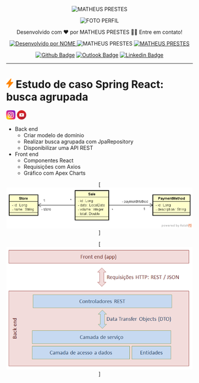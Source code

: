 <p align="center">
<img alt="MATHEUS PRESTES" src="https://img.shields.io/badge/MATHEUS_PRESTES-%3498db?color=db7734&style=for-the-badge">
<p>

<p align="center">
  <img alt="FOTO PERFIL" src="/img/foto_perfil.png" width="250px"/>
<p>

<p align="center">
Desenvolvido com ❤️ por MATHEUS PRESTES 👋🏽 Entre em contato!
<p>

<p align="center"> 

  <a href="https://github.com/Mathprestes">
    <img alt="Desenvolvido por NOME" src="https://img.shields.io/badge/Frontend-%3498db?color=03090d&style=for-the-badge">
  </a>

  <img alt="MATHEUS PRESTES" src="https://img.shields.io/badge/Desenvolvedor-%3498db?color=db7734&style=for-the-badge">
  
  <a href="https://github.com/Mathprestes">
    <img alt="MATHEUS PRESTES" src="https://img.shields.io/badge/Backend-%3498db?color=03090d&style=for-the-badge">
  </a>
  
<div align="center">
    
[![Github Badge](https://img.shields.io/badge/-GitHub-000?style=flat-square&logo=Github&logoColor=white)](https://github.com/Mathprestes)
[![Outlook Badge](https://img.shields.io/badge/-matheus.prestes__@outlook.com-000?style=flat-square&logo=microsoft-outlook&logoColor=white)](matheus.prestes_@outlook.com)
[![Linkedin Badge](https://img.shields.io/badge/-Linkedin-blue?style=flat-square&logo=Linkedin&logoColor=white)](https://www.linkedin.com/in/matheus-prestes-235833186)

</div>
  
<p>

--------------------------------------------------------------------------

# ![DevSuperior logo](https://raw.githubusercontent.com/devsuperior/bds-assets/main/ds/devsuperior-logo-small.png) Estudo de caso Spring React: busca agrupada

[![DevSuperior no Instagram](https://raw.githubusercontent.com/devsuperior/bds-assets/main/ds/ig-icon.png)](https://instagram.com/devsuperior.ig)
[![DevSuperior no Youtube](https://raw.githubusercontent.com/devsuperior/bds-assets/main/ds/yt-icon.png)](https://youtube.com/devsuperior)

- Back end
    - Criar modelo de domínio
    - Realizar busca agrupada com JpaRepository
    - Disponibilizar uma API REST
- Front end
    - Componentes React
    - Requisições com Axios
    - Gráfico com Apex Charts

<div align="center">
    
[![Modelo de domínio](https://raw.githubusercontent.com/devsuperior/bds-assets/main/sds/diagrama.png)]

[![Modelo de domínio](https://raw.githubusercontent.com/devsuperior/bds-assets/main/sds/camadas.png)]

</div>
